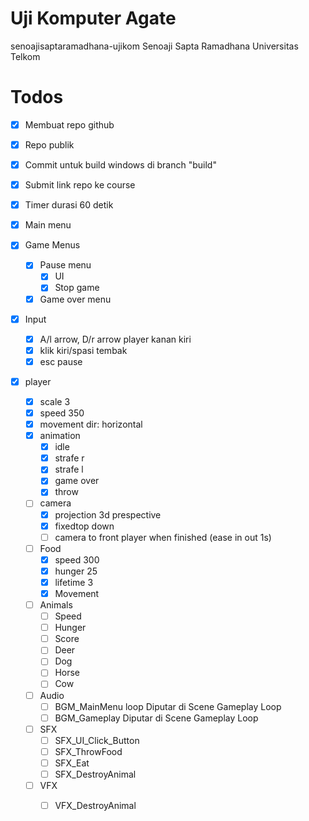 # Uji Komputer Agate

senoajisaptaramadhana-ujikom
Senoaji Sapta Ramadhana
Universitas Telkom

# Todos

- [x] Membuat repo github

- [x] Repo publik

- [x] Commit untuk build windows di branch "build"

- [x] Submit link repo ke course

  

- [x] Timer durasi 60 detik

- [x] Main menu

- [x] Game Menus

  - [x] Pause menu
    - [x] UI
    - [x] Stop game
  - [x] Game over menu

- [x] Input

  - [x] A/l arrow, D/r arrow player kanan kiri
  - [x] klik kiri/spasi tembak
  - [x] esc pause

- [x] player

  - [x] scale 3
  - [x] speed 350
  - [x] movement dir: horizontal
  - [x] animation
    - [x] idle
    - [x] strafe r
    - [x] strafe l
    - [x] game over
    - [x] throw
  - [ ] camera
    - [x] projection 3d prespective
    - [x] fixedtop down
    - [ ] camera to front player when finished (ease in out 1s)
  - [ ] Food
    - [x] speed 300
    - [x] hunger 25
    - [x] lifetime 3
    - [x] Movement
  - [ ] Animals
    - [ ] Speed
    - [ ] Hunger
    - [ ] Score
    - [ ] Deer
    - [ ] Dog
    - [ ] Horse
    - [ ] Cow
  - [ ] Audio
    - [ ] BGM_MainMenu loop Diputar di Scene Gameplay Loop
    - [ ] BGM_Gameplay Diputar di Scene Gameplay Loop
  - [ ] SFX
    - [ ] SFX_UI_Click_Button
    - [ ] SFX_ThrowFood
    - [ ] SFX_Eat
    - [ ] SFX_DestroyAnimal
  - [ ] VFX
    - [ ] VFX_DestroyAnimal


